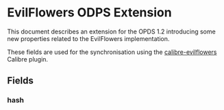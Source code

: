 # EvilFlowers ODPS Extension

This document describes an extension for the OPDS 1.2 introducing some new properties related to the EvilFlowers
implementation.

These fields are used for the synchronisation using
the [calibre-evilflowers](https://github.com/EvilFlowersCatalog/calibre-evilflowers) Calibre plugin.

## Fields

### hash


